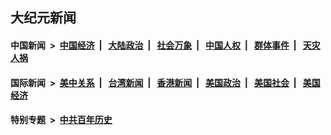 ## 大纪元新闻

#### 中国新闻 &nbsp;>&nbsp; [中国经济](indexes/ncid283/README.md?02141245) &nbsp;| &nbsp; [大陆政治](indexes/ncid277/README.md?02141245) &nbsp;| &nbsp; [社会万象](indexes/ncid282/README.md?02141245) &nbsp;| &nbsp; [中国人权](indexes/ncid278/README.md?02141245) &nbsp;| &nbsp; [群体事件](indexes/ncid279/README.md?02141245) &nbsp;| &nbsp; [天灾人祸](indexes/ncid280/README.md?02141245)

#### 国际新闻 &nbsp;>&nbsp; [美中关系](indexes/nf1412576/README.md?02141245) &nbsp;| &nbsp; [台湾新闻](indexes/ncid1349361/README.md?02141245) &nbsp;| &nbsp; [香港新闻](indexes/ncid1349362/README.md?02141245) &nbsp;| &nbsp; [美国政治](indexes/ncid1078159/README.md?02141245) &nbsp;| &nbsp; [美国社会](indexes/ncid1078160/README.md?02141245) &nbsp;| &nbsp; [美国经济](indexes/ncid1078158/README.md?02141245)

#### 特别专题 &nbsp;>&nbsp; [中共百年历史](https://github.com/epoch-news/epoch-special/blob/master/README.md?02141245)  
